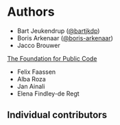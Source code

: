 # Authors

* Bart Jeukendrup ([@bartjkdp](https://github.com/bartjkdp))
* Boris Arkenaar ([@boris-arkenaar](https://github.com/boris-arkenaar))
* Jacco Brouwer

[The Foundation for Public Code](https://publiccode.net)

* Felix Faassen
* Alba Roza
* Jan Ainali
* Elena Findley-de Regt

## Individual contributors
